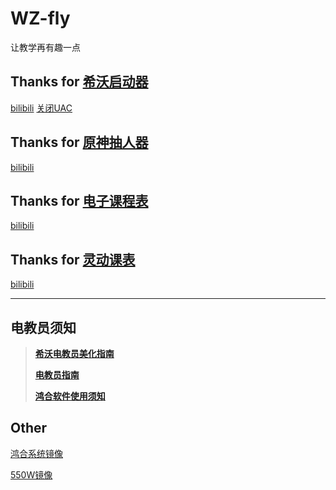 # WZ-fly
让教学再有趣一点

Thanks for [希沃启动器](https://github.com/SRInternet/Seewo-Custom_Start)
-
[bilibili](https://space.bilibili.com/1969160969/channel/collectiondetail?sid=2260110) [关闭UAC](https://m.somode.com/jiaocheng/5912.html)

Thanks for [原神抽人器](https://github.com/cyanial/genshin-impact-picker)
-
[bilibili](https://www.bilibili.com/video/BV1Ec411k722/)

Thanks for [电子课程表](https://github.com/EnderWolf006/ElectronClassSchedule)
-
[bilibili](https://www.bilibili.com/video/BV1Wm411k7n8/)

Thanks for [灵动课表](https://github.com/DuguSand/class_form)
-
[bilibili](https://www.bilibili.com/video/BV1b4421F77F)

---


## 电教员须知
>**[希沃电教员美化指南](https://www.bilibili.com/video/BV1fp421R7oo/)**
>
>**[电教员指南](https://www.bilibili.com/video/BV1a5411c7qo)**
>
>**[鸿合软件使用须知](https://www.bilibili.com/video/BV1di4y117oV)**

## Other
[鸿合系统镜像](https://www.bilibili.com/video/BV1di4y117oV)

[550W镜像](https://www.bilibili.com/video/BV1JM411e7H4)
